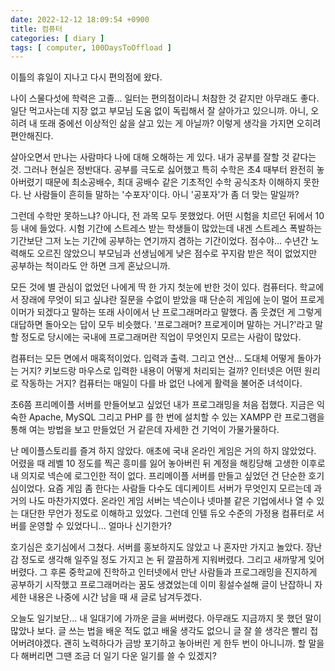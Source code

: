 ```yaml
---
date: 2022-12-12 18:09:54 +0900
title: 컴퓨터
categories: [ diary ]
tags: [ computer, 100DaysToOffload ]
---
```

이틀의 휴일이 지나고 다시 편의점에 왔다.

나이 스물다섯에 학력은 고졸... 일터는 편의점이라니 처참한 것 같지만 아무래도 좋다. 일단 먹고사는데 지장 없고 부모님 도움 없이 독립해서 잘 살아가고 있으니까. 아니, 오히려 내 또래 중에선 이상적인 삶을 살고 있는 게 아닐까? 이렇게 생각을 가지면 오히려 편안해진다.

살아오면서 만나는 사람마다 나에 대해 오해하는 게 있다. 내가 공부를 잘할 것 같다는 것. 그러나 현실은 정반대다. 공부를 극도로 싫어했고 특히 수학은 초4 때부터 완전히 놓아버렸기 때문에 최소공배수, 최대 공배수 같은 기초적인 수학 공식조차 이해하지 못한다. 난 사람들이 흔히들 말하는 '수포자'이다. 아니 '공포자'가 좀 더 맞는 말일까?

그런데 수학만 못하느냐? 아니다, 전 과목 모두 못했었다. 어떤 시험을 치르던 뒤에서 10등 내에 들었다. 시험 기간에 스트레스 받는 학생들이 많았는데 내겐 스트레스 폭발하는 기간보단 그저 노는 기간에 공부하는 연기까지 겸하는 기간이었다. 점수야... 수년간 노력해도 오르진 않았으니 부모님과 선생님에게 낮은 점수로 꾸지람 받은 적이 없었지만 공부하는 척이라도 안 하면 크게 혼났으니까.

모든 것에 별 관심이 없었던 나에게 딱 한 가지 첫눈에 반한 것이 있다. 컴퓨터다. 학교에서 장래에 무엇이 되고 싶냐란 질문을 수없이 받았을 때 단순히 게임에 눈이 멀어 프로게이머가 되겠다고 말하는 또래 사이에서 난 프로그래머라고 말했다. 좀 웃겼던 게 그렇게 대답하면 돌아오는 답이 모두 비슷했다. '프로그래머? 프로게이머 말하는 거니?'라고 말할 정도로 당시에는 국내에 프로그래머란 직업이 무엇인지 모르는 사람이 많았다.

컴퓨터는 모든 면에서 매혹적이었다. 입력과 출력. 그리고 연산... 도대체 어떻게 돌아가는 거지? 키보드랑 마우스로 입력한 내용이 어떻게 처리되는 걸까? 인터넷은 어떤 원리로 작동하는 거지? 컴퓨터는 매일이 다를 바 없던 나에게 활력을 불어준 녀석이다.

초6쯤 프리메이플 서버를 만들어보고 싶었던 내가 프로그래밍을 처음 접했다. 지금은 익숙한 Apache, MySQL 그리고 PHP 를 한 번에 설치할 수 있는 XAMPP 란 프로그램을 통해 여는 방법을 보고 만들었던 거 같은데 자세한 건 기억이 가물가물하다.

난 메이플스토리를 즐겨 하지 않았다. 애초에 국내 온라인 게임은 거의 하지 않았었다. 어렸을 때 레벨 10 정도를 찍곤 흥미를 잃어 놓아버린 뒤 계정을 해킹당해 고생한 이후로 내 의지로 넥슨에 로그인한 적이 없다. 프리메이플 서버를 만들고 싶었던 건 단순한 호기심이었다. 요즘 게임 좀 한다는 사람들 다수도 데디케이트 서버가 무엇인지 모르는데 과거의 나도 마찬가지였다. 온라인 게임 서버는 넥슨이나 넷마블 같은 기업에서나 열 수 있는 대단한 무언가 정도로 이해하고 있었다. 그런데 인텔 듀오 수준의 가정용 컴퓨터로 서버를 운영할 수 있었다니... 얼마나 신기한가?

호기심은 호기심에서 그쳤다. 서버를 홍보하지도 않았고 나 혼자만 가지고 놀았다. 장난감 정도로 생각해 일주일 정도 가지고 논 뒤 깔끔하게 지워버렸다. 그리고 새까맣게 잊어버렸다. 그 후론 중학교에 진학하고 인터넷에서 만난 사람들과 프로그래밍을 진지하게 공부하기 시작했고 프로그래머라는 꿈도 생겼었는데 이미 횡설수설해 글이 난잡하니 자세한 내용은 나중에 시간 남을 때 새 글로 남겨두겠다.

오늘도 일기보단... 내 일대기에 가까운 글을 써버렸다. 아무래도 지금까지 못 했던 말이 많았나 보다. 글 쓰는 법을 배운 적도 없고 배울 생각도 없으니 글 잘 쓸 생각은 빨리 접어버려야겠다. 괜히 노력하다가 금방 포기하고 놓아버린 게 한두 번이 아니니까. 할 말을 다 해버리면 그땐 조금 더 일기 다운 일기를 쓸 수 있겠지?